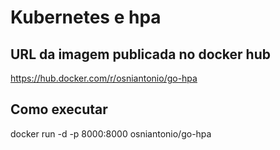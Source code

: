 # Kubernetes e hpa

## URL da imagem publicada no docker hub
https://hub.docker.com/r/osniantonio/go-hpa

## Como executar
docker run -d -p 8000:8000 osniantonio/go-hpa